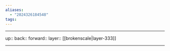 ```yaml
---
aliases:
  - "2024326184548"
tags:
---
```




***

up:: 
back:: 
forward:: 
layer:: [[brokenscale|layer-333]]

***
